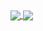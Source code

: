 <a href="https://github.com/yesbad">
  <img align="center" src="https://github-readme-stats.vercel.app/api?username=yesbad&show_icons=true&hide_border=true&theme=dark" />
</a>
<a href="https://github.com/anuraghazra/convoychat">
  <img align="center" src="https://github-readme-stats.vercel.app/api/pin/?username=YesBad&repo=convoychat" />
</a>
